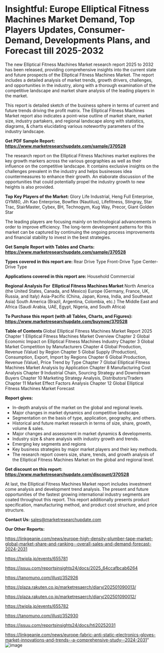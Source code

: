 # Insightful: Europe Elliptical Fitness Machines Market Demand, Top Players Updates, Consumer-Demand, Developments Plans, and Forecast till 2025-2032

The new Elliptical Fitness Machines Market research report 2025 to 2032 has been released, providing comprehensive insights into the current state and future prospects of the Elliptical Fitness Machines Market. The report includes a detailed analysis of market trends, growth drivers, challenges, and opportunities in the industry, along with a thorough examination of the competitive landscape and market share analysis of the leading players in the market.

This report is detailed sketch of the business sphere in terms of current and future trends driving the profit matrix. The Elliptical Fitness Machines Market report also indicates a point-wise outline of market share, market size, industry partakers, and regional landscape along with statistics, diagrams, &amp; charts elucidating various noteworthy parameters of the industry landscape.

<strong><b>Get PDF Sample Report: <a href=https://www.marketresearchupdate.com/sample/370528>https://www.marketresearchupdate.com/sample/370528</a></b></strong>

The research report on the Elliptical Fitness Machines market explores the key growth markers across the various geographies as well as their influence on the competitive landscape. It contains exclusive insights on the challenges prevalent in the industry and helps businesses idea countermeasures to enhance their growth. An elaborate discussion of the opportunities that could potentially propel the industry growth to new heights is also provided.

<strong><b>Top Key Players of the Market:
</b></strong>Glory Life Industrial, Heng Full Enterprise, GYM80, Jih Kao Enterprise, Bowflex (Nautilus), Lifefitness, Stingray, Star Trac, StairMaster, Cybex, BH, Technogym, Kug Way, Precor, Giant Golden Star<strong><b>
</b></strong>

The leading players are focusing mainly on technological advancements in order to improve efficiency. The long-term development patterns for this market can be captured by continuing the ongoing process improvements and financial stability to invest in the best strategies.

<strong><b>Get Sample Report with Tables and Charts: <a href=https://www.marketresearchupdate.com/sample/370528>https://www.marketresearchupdate.com/sample/370528</a></b></strong>

<strong><b>Types covered in this report are:
</b></strong>Rear Drive Type
Front-Drive Type
Center-Drive Type<strong><b>
</b></strong>

<strong><b>Applications covered in this report are:
</b></strong>Household
Commercial<strong><b>
</b></strong>

<strong><b>Regional Analysis For  Elliptical Fitness Machines Market</b></strong><strong><b>
</b></strong>North America (the United States, Canada, and Mexico)
Europe (Germany, France, UK, Russia, and Italy)
Asia-Pacific (China, Japan, Korea, India, and Southeast Asia)
South America (Brazil, Argentina, Colombia, etc.)
The Middle East and Africa (Saudi Arabia, UAE, Egypt, Nigeria, and South Africa)

<strong><b>To Purchase this report (with all Tables, Charts, and Figures): <a href=https://www.marketresearchupdate.com/buynow/370528>https://www.marketresearchupdate.com/buynow/370528</a></b></strong>

<strong><b>Table of Contents</b></strong><strong><b>
</b></strong>Global Elliptical Fitness Machines Market Report 2025
Chapter 1 Elliptical Fitness Machines Market Overview
Chapter 2 Global Economic Impact on Elliptical Fitness Machines Industry
Chapter 3 Global Market Competition by Manufacturers
Chapter 4 Global Production, Revenue (Value) by Region
Chapter 5 Global Supply (Production), Consumption, Export, Import by Regions
Chapter 6 Global Production, Revenue (Value), Price Trend by Type
Chapter 7 Global Elliptical Fitness Machines Market Analysis by Application
Chapter 8 Manufacturing Cost Analysis
Chapter 9 Industrial Chain, Sourcing Strategy and Downstream Buyers
Chapter 10 Marketing Strategy Analysis, Distributors/Traders
Chapter 11 Market Effect Factors Analysis
Chapter 12 Global Elliptical Fitness Machines Market Forecast

<strong><b>Report gives:</b></strong>

- In-depth analysis of the market on the global and regional levels.
- Major changes in market dynamics and competitive landscape.
- Segmentation on the basis of type, application, geography, and others.
- Historical and future market research in terms of size, share, growth, volume &amp; sales.
- Major changes and assessment in market dynamics &amp; developments.
- Industry size &amp; share analysis with industry growth and trends.
- Emerging key segments and regions
- Key business strategies by major market players and their key methods.
- The research report covers size, share, trends, and growth analysis of the Elliptical Fitness Machines Market on the global and regional level.

<strong><b>Get discount on this report: <a href=https://www.marketresearchupdate.com/discount/370528>https://www.marketresearchupdate.com/discount/370528</a></b></strong>

At last, the Elliptical Fitness Machines Market report includes investment come analysis and development trend analysis. The present and future opportunities of the fastest growing international industry segments are coated throughout this report. This report additionally presents product specification, manufacturing method, and product cost structure, and price structure.

<strong><b>Contact Us:
</b></strong>sales@marketresearchupdate.com

<strong>Our Other Reports:</strong>

<a href=https://linkgeanie.com/news/europe-high-density-plumber-tape-market-global-market-share-and-ranking--overall-sales-and-demand-forecast-2024-2031>https://linkgeanie.com/news/europe-high-density-plumber-tape-market-global-market-share-and-ranking--overall-sales-and-demand-forecast-2024-2031</a>

<a href=https://twipla.jp/events/655781>https://twipla.jp/events/655781</a>

<a href=https://issuu.com/reportsinsights24/docs/2025_64ccafbcab6264>https://issuu.com/reportsinsights24/docs/2025_64ccafbcab6264</a>

<a href=https://tanomuno.com/illust/352926>https://tanomuno.com/illust/352926</a>

<a href=https://plaza.rakuten.co.jp/marketresaerch/diary/202501090013/>https://plaza.rakuten.co.jp/marketresaerch/diary/202501090013/</a>

<a href=https://plaza.rakuten.co.jp/marketresaerch/diary/202501090012/>https://plaza.rakuten.co.jp/marketresaerch/diary/202501090012/</a>

<a href=https://twipla.jp/events/655782>https://twipla.jp/events/655782</a>

<a href=https://tanomuno.com/illust/352930>https://tanomuno.com/illust/352930</a>

<a href=https://issuu.com/reportsinsights24/docs/hti20252031>https://issuu.com/reportsinsights24/docs/hti20252031</a>

<a href=https://linkgeanie.com/news/europe-fabric-anti-static-electronics-gloves-market-innovations-and-trends--a-comprehensive-study--2024-2031>https://linkgeanie.com/news/europe-fabric-anti-static-electronics-gloves-market-innovations-and-trends--a-comprehensive-study--2024-2031</a>"
![image](https://github.com/user-attachments/assets/1fcebbdc-4c09-4f85-8389-90d74ebf8c63)
